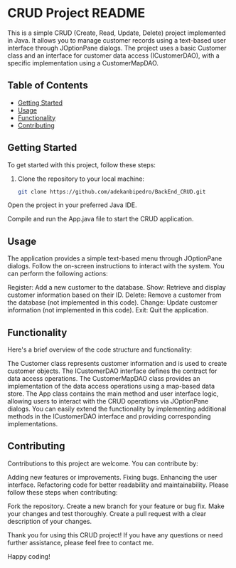 # CRUD Project README

This is a simple CRUD (Create, Read, Update, Delete) project implemented in Java. It allows you to manage customer records using a text-based user interface through JOptionPane dialogs. The project uses a basic Customer class and an interface for customer data access (ICustomerDAO), with a specific implementation using a CustomerMapDAO.

## Table of Contents

- [Getting Started](#getting-started)
- [Usage](#usage)
- [Functionality](#functionality)
- [Contributing](#contributing)

## Getting Started

To get started with this project, follow these steps:

1. Clone the repository to your local machine:

   ```bash
   git clone https://github.com/adekanbipedro/BackEnd_CRUD.git
Open the project in your preferred Java IDE.

Compile and run the App.java file to start the CRUD application.

## Usage
The application provides a simple text-based menu through JOptionPane dialogs. Follow the on-screen instructions to interact with the system. You can perform the following actions:

Register: Add a new customer to the database.
Show: Retrieve and display customer information based on their ID.
Delete: Remove a customer from the database (not implemented in this code).
Change: Update customer information (not implemented in this code).
Exit: Quit the application.

## Functionality
Here's a brief overview of the code structure and functionality:

The Customer class represents customer information and is used to create customer objects.
The ICustomerDAO interface defines the contract for data access operations.
The CustomerMapDAO class provides an implementation of the data access operations using a map-based data store.
The App class contains the main method and user interface logic, allowing users to interact with the CRUD operations via JOptionPane dialogs.
You can easily extend the functionality by implementing additional methods in the ICustomerDAO interface and providing corresponding implementations.

## Contributing
Contributions to this project are welcome. You can contribute by:

Adding new features or improvements.
Fixing bugs.
Enhancing the user interface.
Refactoring code for better readability and maintainability.
Please follow these steps when contributing:

Fork the repository.
Create a new branch for your feature or bug fix.
Make your changes and test thoroughly.
Create a pull request with a clear description of your changes.

Thank you for using this CRUD project! If you have any questions or need further assistance, please feel free to contact me.

Happy coding!
